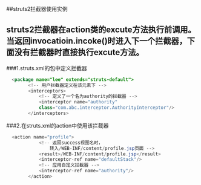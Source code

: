 ##struts2拦截器使用实例
## struts2拦截器在action类的excute方法执行前调用。当返回invocatioin.incoke()时进入下一个拦截器，下面没有拦截器时直接执行excute方法。
###1.struts.xml的包中定义拦截器
```java
  <package name="lee" extends="struts-default">
		<!-- 用户拦截器定义在该元素下 -->
		<interceptors>
			<!-- 定义了一个名为authority的拦截器 -->
			<interceptor name="authority" 
			class="com.abc.interceptor.AuthorityInterceptor"/>
		</interceptors>
```
###2.在struts.xml的action中使用该拦截器
```java
  <action name="profile">
			<!-- 返回success视图名时，
				转入/WEB-INF/content/profile.jsp页面 -->
			<result>/WEB-INF/content/profile.jsp</result>
			<interceptor-ref name="defaultStack"/>
			<!-- 应用自定义拦截器 -->
			<interceptor-ref name="authority"/>
		</action>
```
